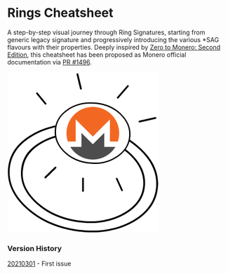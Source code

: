 # Rings Cheatsheet
A step-by-step visual journey through Ring Signatures, starting from generic legacy signature and progressively introducing the various \*SAG flavours with their properties. Deeply inspired by [Zero to Monero: Second Edition](https://www.getmonero.org/library/Zero-to-Monero-2-0-0.pdf), this cheatsheet has been proposed as Monero official documentation via [PR \#1496](https://github.com/monero-project/monero-site/pull/1496).


[![Monero Ring](featured.png)](https://github.com/baro77/RingsCS)

### Version History

[20210301](https://github.com/baro77/RingsCS/blob/main/RingsCheatsheet20210301.pdf) - First issue
